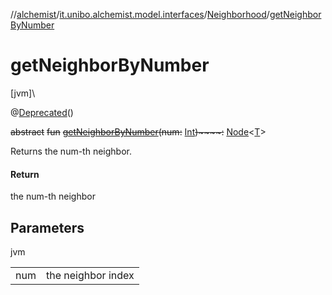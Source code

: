 //[alchemist](../../../index.md)/[it.unibo.alchemist.model.interfaces](../index.md)/[Neighborhood](index.md)/[getNeighborByNumber](get-neighbor-by-number.md)

# getNeighborByNumber

[jvm]\

@[Deprecated](https://docs.oracle.com/javase/8/docs/api/java/lang/Deprecated.html)()

~~abstract~~ ~~fun~~ [~~getNeighborByNumber~~](get-neighbor-by-number.md)~~(~~~~num~~~~:~~ [Int](https://kotlinlang.org/api/latest/jvm/stdlib/kotlin/-int/index.html)~~)~~~~:~~ [Node](../-node/index.md)<[T](../-node/index.md)>

Returns the num-th neighbor.

#### Return

the num-th neighbor

## Parameters

jvm

| | |
|---|---|
| num | the neighbor index |
